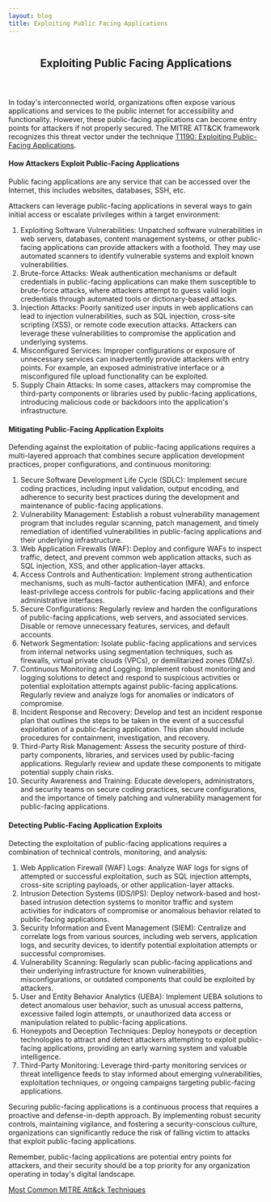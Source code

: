 ```yaml
---
layout: blog
title: Exploiting Public Facing Applications
---
```



<div id="main" class="s-content__main large-8 column">
<article class="entry">

<header class="entry__header">

<h2 class="entry__title h1">
    Exploiting Public Facing Applications
</h2>        
</header>

<div class="entry__content">

<p>In today's interconnected world, organizations often expose various applications and services to the public internet for accessibility and functionality. However, these public-facing applications can become entry points for attackers if not properly secured. The MITRE ATT&CK framework recognizes this threat vector under the technique <a href="https://attack.mitre.org/techniques/T1190/">T1190: Exploiting Public-Facing Applications</a>.</p>

<h4>How Attackers Exploit Public-Facing Applications</h4>

<p>Public facing applications are any service that can be accessed over the Internet, this includes websites, databases, SSH, etc.</p>

<p>Attackers can leverage public-facing applications in several ways to gain initial access or escalate privileges within a target environment:
<ol>
<li>Exploiting Software Vulnerabilities: Unpatched software vulnerabilities in web servers, databases, content management systems, or other public-facing applications can provide attackers with a foothold. They may use automated scanners to identify vulnerable systems and exploit known vulnerabilities.</li>
<li>Brute-force Attacks: Weak authentication mechanisms or default credentials in public-facing applications can make them susceptible to brute-force attacks, where attackers attempt to guess valid login credentials through automated tools or dictionary-based attacks.</li>
<li>Injection Attacks: Poorly sanitized user inputs in web applications can lead to injection vulnerabilities, such as SQL injection, cross-site scripting (XSS), or remote code execution attacks. Attackers can leverage these vulnerabilities to compromise the application and underlying systems.</li>
<li>Misconfigured Services: Improper configurations or exposure of unnecessary services can inadvertently provide attackers with entry points. For example, an exposed administrative interface or a misconfigured file upload functionality can be exploited.</li>
<li>Supply Chain Attacks: In some cases, attackers may compromise the third-party components or libraries used by public-facing applications, introducing malicious code or backdoors into the application's infrastructure.</li>
</ol>
</p>
<h4>Mitigating Public-Facing Application Exploits</h4>

<p>Defending against the exploitation of public-facing applications requires a multi-layered approach that combines secure application development practices, proper configurations, and continuous monitoring:
<ol>
<li>Secure Software Development Life Cycle (SDLC): Implement secure coding practices, including input validation, output encoding, and adherence to security best practices during the development and maintenance of public-facing applications.</li>
<li>Vulnerability Management: Establish a robust vulnerability management program that includes regular scanning, patch management, and timely remediation of identified vulnerabilities in public-facing applications and their underlying infrastructure.</li>
<li>Web Application Firewalls (WAF): Deploy and configure WAFs to inspect traffic, detect, and prevent common web application attacks, such as SQL injection, XSS, and other application-layer attacks.</li>
<li>Access Controls and Authentication: Implement strong authentication mechanisms, such as multi-factor authentication (MFA), and enforce least-privilege access controls for public-facing applications and their administrative interfaces.</li>
<li>Secure Configurations: Regularly review and harden the configurations of public-facing applications, web servers, and associated services. Disable or remove unnecessary features, services, and default accounts.</li>
<li>Network Segmentation: Isolate public-facing applications and services from internal networks using segmentation techniques, such as firewalls, virtual private clouds (VPCs), or demilitarized zones (DMZs).</li>
<li>Continuous Monitoring and Logging: Implement robust monitoring and logging solutions to detect and respond to suspicious activities or potential exploitation attempts against public-facing applications. Regularly review and analyze logs for anomalies or indicators of compromise.</li>
<li>Incident Response and Recovery: Develop and test an incident response plan that outlines the steps to be taken in the event of a successful exploitation of a public-facing application. This plan should include procedures for containment, investigation, and recovery.</li>
<li>Third-Party Risk Management: Assess the security posture of third-party components, libraries, and services used by public-facing applications. Regularly review and update these components to mitigate potential supply chain risks.</li>
<li>Security Awareness and Training: Educate developers, administrators, and security teams on secure coding practices, secure configurations, and the importance of timely patching and vulnerability management for public-facing applications.</li>
</ol>
</p>
<h4>Detecting Public-Facing Application Exploits</h4>

<p>Detecting the exploitation of public-facing applications requires a combination of technical controls, monitoring, and analysis:
<ol>
<li>Web Application Firewall (WAF) Logs: Analyze WAF logs for signs of attempted or successful exploitation, such as SQL injection attempts, cross-site scripting payloads, or other application-layer attacks.</li>
<li>Intrusion Detection Systems (IDS/IPS): Deploy network-based and host-based intrusion detection systems to monitor traffic and system activities for indicators of compromise or anomalous behavior related to public-facing applications.</li>
<li>Security Information and Event Management (SIEM): Centralize and correlate logs from various sources, including web servers, application logs, and security devices, to identify potential exploitation attempts or successful compromises.</li>
<li>Vulnerability Scanning: Regularly scan public-facing applications and their underlying infrastructure for known vulnerabilities, misconfigurations, or outdated components that could be exploited by attackers.</li>
<li>User and Entity Behavior Analytics (UEBA): Implement UEBA solutions to detect anomalous user behavior, such as unusual access patterns, excessive failed login attempts, or unauthorized data access or manipulation related to public-facing applications.</li>
<li>Honeypots and Deception Techniques: Deploy honeypots or deception technologies to attract and detect attackers attempting to exploit public-facing applications, providing an early warning system and valuable intelligence.</li>
<li>Third-Party Monitoring: Leverage third-party monitoring services or threat intelligence feeds to stay informed about emerging vulnerabilities, exploitation techniques, or ongoing campaigns targeting public-facing applications.</li>
</ol>
</p>
<p>Securing public-facing applications is a continuous process that requires a proactive and defense-in-depth approach. By implementing robust security controls, maintaining vigilance, and fostering a security-conscious culture, organizations can significantly reduce the risk of falling victim to attacks that exploit public-facing applications.</p>

<p>Remember, public-facing applications are potential entry points for attackers, and their security should be a top priority for any organization operating in today's digital landscape.</p>

<p><a href="../25/MITRE_Att&ck_Intro.html">Most Common MITRE Att&ck Techniques</a></p>

</div>
</article> <!-- end entry -->

</div> <!-- end main -->  